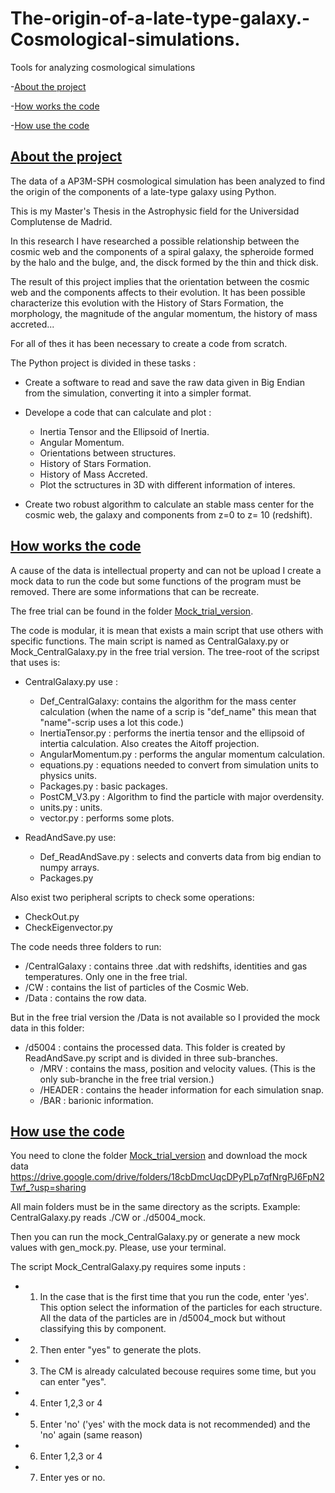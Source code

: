 # The-origin-of-a-late-type-galaxy.-Cosmological-simulations.
Tools for analyzing cosmological simulations

<a id="indice"></a>

-[About the project](#1)

-[How works the code](#2)

-[How use the code](#3)


## [About the project](#indice)
<a id="1"></a>

The data of a AP3M-SPH cosmological simulation has been analyzed to find the origin of the components of a late-type galaxy using Python.

This is my Master's Thesis in the Astrophysic field for the Universidad Complutense de Madrid. 

In this research I have researched a possible relationship between the cosmic web and the components of a spiral galaxy, the spheroide formed by the halo and the bulge, and, the disck formed by the thin and thick disk.

The result of this project implies that the orientation between the cosmic web and the components affects to their evolution. It has been possible characterize this evolution with the History of Stars Formation, the morphology, the magnitude of the angular momentum, the history of mass accreted... 

For all of thes it has been necessary to create a code from scratch.

The Python project is divided in these tasks  : 

- Create a software to read and save the raw data given in Big Endian from the simulation, converting it into a simpler format. 

- Develope a code that can calculate and plot : 

  - Inertia Tensor and the Ellipsoid of Inertia. 
  - Angular Momentum.
  - Orientations between structures.
  - History of Stars Formation.
  - History of Mass Accreted.
  - Plot the sctructures in 3D with different information of interes.

- Create two robust algorithm to calculate an stable mass center for the cosmic web, the galaxy and components from z=0 to  z= 10 (redshift). 

## [How works the code](#2)
<a id="2"></a>

A cause of the data is intellectual property and can not be upload I create a mock data to run the code but some functions of the program must be removed. There are some informations that can be recreate. 

The free trial can be found in the folder [Mock_trial_version](https://github.com/V-Nathir/The-origin-of-a-late-type-galaxy.-Cosmological-simulations./tree/main/Mock_Trial_Version).

The code is modular, it is mean that exists a main script that use others with specific functions. The main script is named as CentralGalaxy.py or Mock_CentralGalaxy.py in the free trial version. The tree-root of the scripst that uses is: 

- CentralGalaxy.py use : 
  - Def_CentralGalaxy: contains the algorithm for the mass center calculation (when the name of a scrip is "def_name" this mean that "name"-scrip uses a lot this code.) 
  - InertiaTensor.py : performs the inertia tensor and the ellipsoid of intertia calculation. Also creates the Aitoff projection.
  - AngularMomentum.py : performs the angular momentum calculation.
  - equations.py : equations needed to convert from simulation units to physics units. 
  - Packages.py : basic packages.
  - PostCM_V3.py : Algorithm to find the particle with major overdensity.
  - units.py : units. 
  - vector.py : performs some plots. 
  
- ReadAndSave.py use: 
  - Def_ReadAndSave.py : selects and converts data from big endian to numpy arrays.
  - Packages.py 
 
Also exist two peripheral scripts to check some operations: 

  - CheckOut.py
  - CheckEigenvector.py

The code needs three folders to run: 
  - /CentralGalaxy  : contains three .dat with redshifts, identities and gas temperatures. Only one in the free trial. 
  - /CW : contains the list of particles of the Cosmic Web. 
  - /Data : contains the row data. 
 
But in the free trial version the /Data is not available so I provided the mock data in this folder:
 
 - /d5004 : contains the processed data. This folder is created by ReadAndSave.py script and is divided in three sub-branches. 
    - /MRV : contains the mass, position and velocity values.  (This is the only sub-branche in the free trial version.)
    - /HEADER : contains the header information for each simulation snap.
    - /BAR : barionic information. 

## [How use the code](#indice)
<a id="3"></a>

You need to clone the folder [Mock_trial_version](https://github.com/V-Nathir/The-origin-of-a-late-type-galaxy.-Cosmological-simulations./tree/main/Mock_Trial_Version)  and download the mock data https://drive.google.com/drive/folders/18cbDmcUqcDPyPLp7qfNrgPJ6FpN2Twf_?usp=sharing

All main folders must be in the same directory as the scripts. Example: CentralGalaxy.py reads ./CW or ./d5004_mock.

Then you can run the mock_CentralGalaxy.py or generate a new mock values with gen_mock.py. Please, use your terminal.

The script Mock_CentralGalaxy.py requires some inputs : 

- 1. In the case that is the first time that you run the code, enter 'yes'. This option select the information of the particles for each structure. All the data of the particles are in /d5004_mock but without classifying this by component. 
- 2. Then enter "yes" to generate the plots. 
- 3. The CM is already calculated becouse requires some time, but you can enter "yes".
- 4. Enter 1,2,3 or 4
- 5. Enter 'no' ('yes' with the mock data is not recommended) and the 'no' again (same reason)
- 6. Enter 1,2,3 or 4
- 7. Enter yes or no. 
